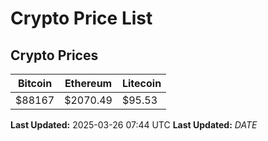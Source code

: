 # Crypto Price List

## Crypto Prices
| Bitcoin | Ethereum | Litecoin |
| ------- | -------- | -------- |
| $88167 | $2070.49 | $95.53 |
**Last Updated:** 2025-03-26 07:44 UTC
**Last Updated:** $DATE$
